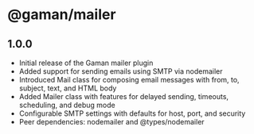  # @gaman/mailer

 ## 1.0.0

 - Initial release of the Gaman mailer plugin
 - Added support for sending emails using SMTP via nodemailer
 - Introduced Mail class for composing email messages with from, to, subject, text, and HTML body
 - Added Mailer class with features for delayed sending, timeouts, scheduling, and debug mode
 - Configurable SMTP settings with defaults for host, port, and security
 - Peer dependencies: nodemailer and @types/nodemailer
